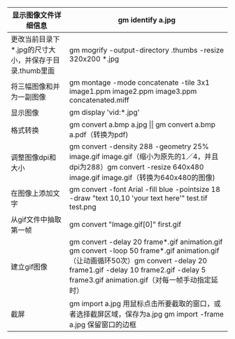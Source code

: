 
|   显示图像文件详细信息  |  gm identify a.jpg  |
| --- | --- |
|  更改当前目录下*.jpg的尺寸大小，并保存于目录.thumb里面  | gm mogrify -output-directory .thumbs -resize 320x200 *.jpg   |
|  将三幅图像和并为一副图像  | gm montage -mode concatenate -tile 3x1 image1.ppm image2.ppm image3.ppm concatenated.miff   |
|  显示图像 |  gm display 'vid:*.jpg' |
| 格式转换 | gm convert a.bmp a.jpg \|\| gm convert a.bmp a.pdf（转换为pdf) |
| 调整图像dpi和大小 | gm convert -density 288 -geometry 25% image.gif image.gif（缩小为原先的1／4，并且dpi为288）gm convert -resize 640x480 image.gif image.gif（转换为640x480的图像) |
| 在图像上添加文字 | gm convert -font Arial -fill blue -pointsize 18 -draw "text 10,10 'your text here'" test.tif test.png |
| 从gif文件中抽取第一帧 | gm convert "Image.gif[0]" first.gif |
| 建立gif图像 | gm convert -delay 20 frame*.gif animation.gif gm convert -loop 50 frame*.gif animation.gif（让动画循环50次）gm convert -delay 20 frame1.gif -delay 10 frame2.gif -delay 5 frame3.gif animation.gif（对每一帧手动指定延时） |
| 截屏 | gm import a.jpg 用鼠标点击所要截取的窗口，或者选择截屏区域，保存为a.jpg gm import -frame a.jpg 保留窗口的边框 |
